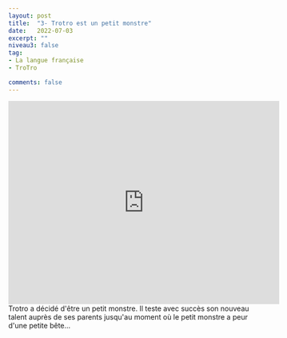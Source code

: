 ```yaml
---
layout: post
title:  "3- Trotro est un petit monstre"
date:   2022-07-03
excerpt: ""
niveau3: false
tag:
- La langue française
- TroTro

comments: false
---
```

<center>
<img style="display: none;" src="/assets/img/thumbnails/trotro-03.jpg" alt="" width="1" height="1">
<iframe width="542px" height="406px" src="https://www.youtube.com/embed/M6w4fsAF11k?rel=0&controls=1&showinfo=0&modestbranding=1&enablejsapi=1" allowfullscreen frameborder="0" ></iframe></center>
Trotro a décidé d'être un petit monstre. Il teste avec succès son nouveau talent auprès de ses parents jusqu'au moment où le petit monstre a peur d'une petite bête...
